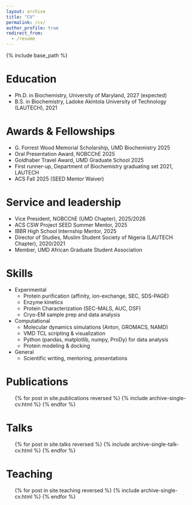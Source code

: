```yaml
---
layout: archive
title: "CV"
permalink: /cv/
author_profile: true
redirect_from:
  - /resume
---
```


{% include base_path %}

Education
======
* Ph.D. in Biochemistry, University of Maryland, 2027 (expected)
* B.S. in Biochemistry, Ladoke Akintola University of Technology (LAUTECH), 2021

Awards & Fellowships
======
* G. Forrest Wood Memorial Scholarship, UMD Biochemistry 2025  
* Oral Presentation Award, NOBCChE 2025  
* Goldhaber Travel Award, UMD Graduate School 2025  
* First runner-up, Department of Biochemistry graduating set 2021, LAUTECH  
* ACS Fall 2025 (SEED Mentor Waiver)

Service and leadership
======
* Vice President, NOBCChE (UMD Chapter), 2025/2026
* ACS CSW Project SEED Summer Mentor, 2025
* IBBR High School Internship Mentor, 2025
* Director of Studies, Muslim Student Society of Nigeria (LAUTECH Chapter), 2020/2021
* Member, UMD African Graduate Student Association

Skills
======
* Experimental
  * Protein purification (affinity, ion-exchange, SEC, SDS-PAGE)
  * Enzyme kinetics 
  * Protein Characterization (SEC-MALS, AUC, DSF)
  * Cryo-EM sample prep and data analysis
* Computational
  * Molecular dynamics simulations (Anton, GROMACS, NAMD)
  * VMD TCL scripting & visualization
  * Python (pandas, matplotlib, numpy, ProDy) for data analysis
  * Protein modeling & docking
* General
  * Scientific writing, mentoring, presentations

Publications
======
  <ul>{% for post in site.publications reversed %}
    {% include archive-single-cv.html %}
  {% endfor %}</ul>
  
Talks
======
  <ul>{% for post in site.talks reversed %}
    {% include archive-single-talk-cv.html  %}
  {% endfor %}</ul>
  
Teaching
======
  <ul>{% for post in site.teaching reversed %}
    {% include archive-single-cv.html %}
  {% endfor %}</ul>
  

